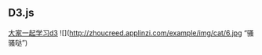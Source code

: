 ## D3.js
 [大家一起学习d3](http://zhoucreed.applinzi.com/) 
![](http://zhoucreed.applinzi.com/example/img/cat/6.jpg “骚骚哒”)
